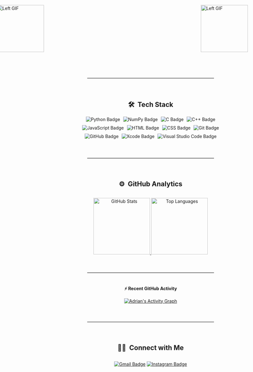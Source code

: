 <div style="display: flex; flex-direction: column; align-items: center;">

  <div style="display: flex; align-items: center; justify-content: center; width: 100%;">
    <img src="https://i.imgur.com/OVk05n3.png" height="150" alt="Profile Image" style="margin-left: 500px;">
    <img src="https://i.imgur.com/0SJjAFN.gif" height="150" alt="Left GIF" style="margin-right: 500px;">
    <img src="https://mir-s3-cdn-cf.behance.net/project_modules/hd/603840111733351.600767c1929d9.gif" height="150" alt="Left GIF" style="margin-right: 500px;">
    <img src="https://i.pinimg.com/originals/76/e2/12/76e212f80c8ff081687c3e01d3dea897.gif" height="150" alt="Left GIF" style="margin-right: 500px;">
    <img src="https://i.pinimg.com/originals/44/80/c7/4480c764a7b4dce39703fdaa10893b0b.gif" height="150" alt="Left GIF" style="margin-right: 500px;">
    <div style="text-align: center; margin: 0 120px;">
      <h1><img src="https://media.giphy.com/media/TEnXkcsHrP4YedChhA/giphy.gif" width="35"> Hi, I'm Adrian <img src="https://media.giphy.com/media/TEnXkcsHrP4YedChhA/giphy.gif" width="35"></h1>
      <p>
        <a href="https://github.com/DenverCoder1/readme-typing-svg"><img src="https://readme-typing-svg.herokuapp.com?lines=Competitive+Programmer;ICPC+Participant;Software+Developer;Complex+Algorithms&center=true&width=500&height=50"></a>
      </p>
    </div>
  </div>

  <hr style="width: 80%; border-top: 1px solid #ccc; margin: 40px 0;">

  <h2>🛠 &nbsp;Tech Stack</h2>
  <div style="display: flex; flex-wrap: wrap; justify-content: center; gap: 10px; margin-bottom: 20px;">
    <img src="https://img.shields.io/badge/-Python-05122A?style=flat&logo=python" alt="Python Badge">
    <img src="https://img.shields.io/badge/numpy-%23013243.svg?style=flat&logo=numpy&logoColor=white" alt="NumPy Badge">
    <img src="https://img.shields.io/badge/-C-05122A?style=flat&logo=C&logoColor=A8B9CC" alt="C Badge">
    <img src="https://img.shields.io/badge/-C++-05122A?style=flat&logo=C%2B%2B&logoColor=00599C" alt="C++ Badge">
    <img src="https://img.shields.io/badge/-JavaScript-05122A?style=flat&logo=javascript" alt="JavaScript Badge">
    <img src="https://img.shields.io/badge/-HTML-05122A?style=flat&logo=HTML5" alt="HTML Badge">
    <img src="https://img.shields.io/badge/-CSS-05122A?style=flat&logo=CSS3&logoColor=1572B6" alt="CSS Badge">
    <img src="https://img.shields.io/badge/-Git-05122A?style=flat&logo=git" alt="Git Badge">
    <img src="https://img.shields.io/badge/-GitHub-05122A?style=flat&logo=github" alt="GitHub Badge">
    <img src="https://img.shields.io/badge/Xcode-007ACC?style=flat&logo=Xcode&logoColor=white" alt="Xcode Badge">
    <img src="https://img.shields.io/badge/-Visual%20Studio%20Code-05122A?style=flat&logo=visual-studio-code&logoColor=007ACC" alt="Visual Studio Code Badge">
  </div>

  <hr style="width: 80%; border-top: 1px solid #ccc; margin: 40px 0;">

  <h2>⚙️ &nbsp;GitHub Analytics</h2>
  <p align="center">
    <a href="https://github.com/Caramelito69">
      <img height="180em" src="https://github-readme-stats-eight-theta.vercel.app/api?username=Caramelito69&show_icons=true&theme=algolia&include_all_commits=true&count_private=true" alt="GitHub Stats">
      <img height="180em" src="https://github-readme-stats-eight-theta.vercel.app/api/top-langs/?username=Caramelito69&layout=compact&langs_count=8&theme=algolia&include_all_commits=true&count_private=true" alt="Top Languages">
    </a>
  </p>

  <hr style="width: 80%; border-top: 1px solid #ccc; margin: 40px 0;">

  <summary><b>⚡ Recent GitHub Activity</b></summary>
  <br/>
  <a href="https://github.com/Caramelito69"><img alt="Adrian's Activity Graph" src="https://activity-graph.herokuapp.com/graph?username=Caramelito69&custom_title=Rafael's%20Contribution%20Graph&theme=react-dark" /></a>
  <br/>

  <hr style="width: 80%; border-top: 1px solid #ccc; margin: 40px 0;">

  <h2>🤝🏻 &nbsp;Connect with Me</h2>
  <p align="center">
    <a href="mailto:ninaadrian932@gmail.com"><img src="https://img.shields.io/badge/Caramelito69@gmail.com-D14836?style=flat&logo=Gmail&logoColor=white" alt="Gmail Badge"/></a>
    <a href="https://www.instagram.com/caramelo6._.9/"><img src="https://img.shields.io/badge/-@caramelo6._.9_-E4405F?style=flat&logo=Instagram&logoColor=white" alt="Instagram Badge"/></a>
  </p>

</div>
